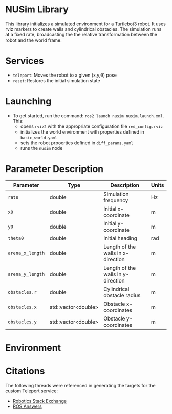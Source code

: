 # NUSim Library
This library initializes a simulated environment for a Turtlebot3 robot. It uses rviz markers to create walls and cylindrical obstacles. The simulation runs at a fixed rate, broadcasting the the relative transformation between the robot and the world frame.

# Services
- `teleport`: Moves the robot to a given (x,y,θ) pose 
- `reset`: Restores the initial simulation state

# Launching
- To get started, run the command: `ros2 launch nusim nusim.launch.xml`. This:
  - opens `rviz2` with the appropriate configuration file `red_config.rviz`
  - initializes the world environment with properties defined in `basic_world.yaml`
  - sets the robot prpoerties defined in `diff_params.yaml`
  - runs the `nusim` node 

# Parameter Description

| Parameter         | Type         | Description                         | Units  |
|-------------------|--------------|-------------------------------------|--------|
| `rate`            | double       | Simulation frequency                | Hz     |
| `x0`              | double       | Initial x-coordinate                | m      |
| `y0`              | double       | Initial y-coordinate                | m      |
| `theta0`          | double       | Initial heading                     | rad    |
| `arena_x_length`  | double       | Length of the walls in x-direction  | m      |
| `arena_y_length`  | double       | Length of the walls in y-direction  | m      |
| `obstacles.r`     | double       | Cylindrical obstacle radius         | m      |
| `obstacles.x`     | std::vector\<double> | Obstacle x-coordinates              | m      |
| `obstacles.y`     | std::vector\<double> | Obstacle y-coordinates              | m      |

# Environment


# Citations

The following threads were referenced in generating the targets for the custom Teleport service:
- [Robotics Stack Exchange](https://robotics.stackexchange.com/questions/23171/creating-)
- [ROS Answers](https://answers.ros.org/question/318938/rclcppexceptionsrclerror/)




